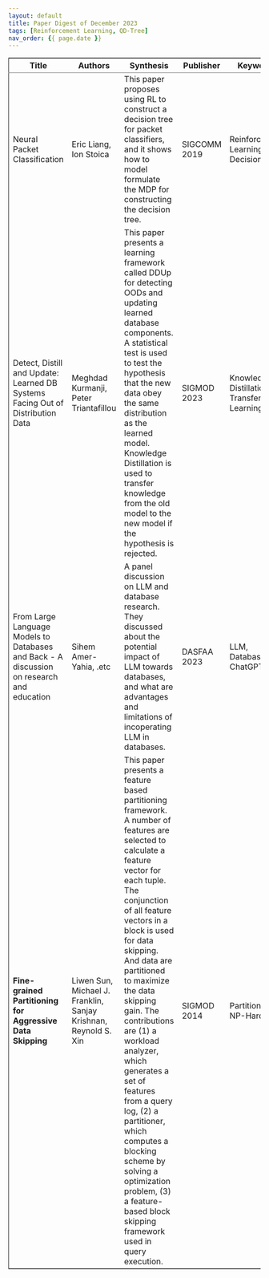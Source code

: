 ```yaml
---
layout: default
title: Paper Digest of December 2023
tags: [Reinforcement Learning, QD-Tree]
nav_order: {{ page.date }}
---
```


<table border="2" cellspacing="0" cellpadding="6" rules="groups" frame="hsides">


<colgroup>
<col  class="org-left" />

<col  class="org-left" />

<col  class="org-left" />

<col  class="org-left" />

<col  class="org-left" />
</colgroup>
<thead>
<tr>
<th scope="col" class="org-left">Title</th>
<th scope="col" class="org-left">Authors</th>
<th scope="col" class="org-left">Synthesis</th>
<th scope="col" class="org-left">Publisher</th>
<th scope="col" class="org-left">Keywords</th>
</tr>
</thead>

<tbody>
<tr>
<td class="org-left">Neural Packet Classification</td>
<td class="org-left">Eric Liang, Ion Stoica</td>
<td class="org-left">This paper proposes using RL to construct a decision tree for packet classifiers, and it shows how to model formulate the MDP for constructing the decision tree.</td>
<td class="org-left">SIGCOMM 2019</td>
<td class="org-left">Reinforcement Learning, Decision Tree</td>
</tr>


<tr>
<td class="org-left">Detect, Distill and Update: Learned DB Systems Facing Out of Distribution Data</td>
<td class="org-left">Meghdad Kurmanji, Peter Triantafillou</td>
<td class="org-left">This paper presents a learning framework called DDUp for detecting OODs and updating learned database components. A statistical test is used to test the hypothesis that the new data obey the same distribution as the learned model. Knowledge Distillation is used to transfer knowledge from the old model to the new model if the hypothesis is rejected.</td>
<td class="org-left">SIGMOD 2023</td>
<td class="org-left">Knowledge Distillation, Transfer Learning</td>
</tr>


<tr>
<td class="org-left">From Large Language Models to Databases and Back - A discussion on research and education</td>
<td class="org-left">Sihem Amer-Yahia, .etc</td>
<td class="org-left">A panel discussion on LLM and database research. They discussed about the potential impact of LLM towards databases, and what are advantages and limitations of incoperating LLM in databases.</td>
<td class="org-left">DASFAA 2023</td>
<td class="org-left">LLM, Database, ChatGPT</td>
</tr>


<tr>
<td class="org-left"><b>Fine-grained Partitioning for Aggressive Data Skipping</b></td>
<td class="org-left">Liwen Sun, Michael J. Franklin, Sanjay Krishnan, Reynold S. Xin</td>
<td class="org-left">This paper presents a feature based partitioning framework. A number of features are selected to calculate a feature vector for each tuple. The conjunction of all feature vectors in a block is used for data skipping. And data are partitioned to maximize the data skipping gain. The contributions are (1) a workload analyzer, which generates a set of features from a query log, (2) a partitioner, which computes a blocking scheme by solving a optimization problem, (3) a feature-based block skipping framework used in query execution.</td>
<td class="org-left">SIGMOD 2014</td>
<td class="org-left">Partitioning, NP-Hard</td>
</tr>
</tbody>
</table>

